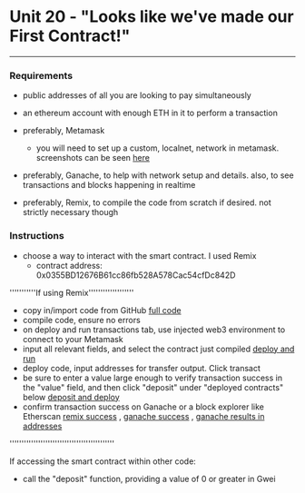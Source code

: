# Unit 20 - "Looks like we've made our First Contract!"

---
### Requirements

* public addresses of all you are looking to pay simultaneously
* an ethereum account with enough ETH in it to perform a transaction
* preferably, Metamask
	* you will need to set up a custom, localnet, network in metamask. screenshots can be seen [here](https://github.com/jseidman30/bootcamp-homework/blob/main/20%20-%20Solidity/mm.png)

* preferably, Ganache, to help with network setup and details. also, to see transactions and blocks happening in realtime
* preferably, Remix, to compile the code from scratch if desired. not strictly necessary though

### Instructions

* choose a way to interact with the smart contract. I used Remix
	* contract address: 0x0355BD12676B61cc86fb528A578Cac54cfDc842D

'''''''''''If using Remix'''''''''''''''''''
* copy in/import code from GitHub [full code](https://github.com/jseidman30/bootcamp-homework/blob/main/20%20-%20Solidity/remix%20smart%20contract%20full%20code.png)
* compile code, ensure no errors
* on deploy and run transactions tab, use injected web3 environment to connect to your Metamask
* input all relevant fields, and select the contract just compiled [deploy and run](https://github.com/jseidman30/bootcamp-homework/blob/main/20%20-%20Solidity/deploy%20and%20run.png)
* deploy code, input addresses for transfer output. Click transact
* be sure to enter a value large enough to verify transaction success in the "value" field, and then click "deposit" under "deployed contracts" below [deposit and deploy](https://github.com/jseidman30/bootcamp-homework/blob/main/20%20-%20Solidity/contract%20deployed.png)
* confirm transaction success on Ganache or a block explorer like Etherscan [remix success](https://github.com/jseidman30/bootcamp-homework/blob/main/20%20-%20Solidity/transaction%20success%20details-remix.png) , [ganache success](https://github.com/jseidman30/bootcamp-homework/blob/main/20%20-%20Solidity/Ganache%20contract%20run%20result.png) , [ganache results in addresses](https://github.com/jseidman30/bootcamp-homework/blob/main/20%20-%20Solidity/Ganache%20transaction%20detail%20screen.png)

''''''''''''''''''''''''''''''''''''''''''''

If accessing the smart contract within other code:
* call the "deposit" function, providing a value of 0 or greater in Gwei
